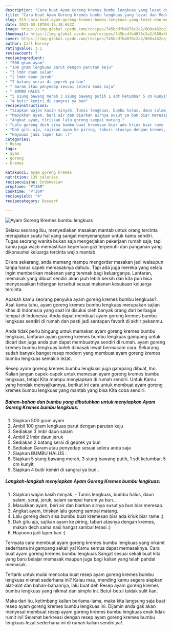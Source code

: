 ```yaml
---
description: "Cara buat Ayam Goreng Kremes bumbu lengkuas yang lezat dan Mudah Dibuat"
title: "Cara buat Ayam Goreng Kremes bumbu lengkuas yang lezat dan Mudah Dibuat"
slug: 915-cara-buat-ayam-goreng-kremes-bumbu-lengkuas-yang-lezat-dan-mudah-dibuat
date: 2021-03-10T04:15:10.652Z
image: https://img-global.cpcdn.com/recipes/745bcdfb4876c2a2/680x482cq70/ayam-goreng-kremes-bumbu-lengkuas-foto-resep-utama.jpg
thumbnail: https://img-global.cpcdn.com/recipes/745bcdfb4876c2a2/680x482cq70/ayam-goreng-kremes-bumbu-lengkuas-foto-resep-utama.jpg
cover: https://img-global.cpcdn.com/recipes/745bcdfb4876c2a2/680x482cq70/ayam-goreng-kremes-bumbu-lengkuas-foto-resep-utama.jpg
author: Carl Harvey
ratingvalue: 3.1
reviewcount: 7
recipeingredient:
- "500 gram ayam"
- "100 gram lengkuas parut dengan parutan keju"
- "3 lmbr daun salam"
- "2 lmbr daun jeruk"
- "2 batang serai di geprek ya bun"
- " Garam atau penyedap sesuai selera anda saja"
- " BUMBU HALUS "
- "5 siung bawang merah 3 siung bawang putih 1 sdt ketumbar 5 cm kunyit"
- "4 butir kemiri di sangrai ya bun"
recipeinstructions:
- "Siapkan wajan kasih minyak. Tumis lengkuas, bumbu halus, daun salam, serai, jeruk, salam sampai harum ya bun..."
- "Masukkan ayam, beri air dan biarkan airnya susut ya bun biar meresap."
- "Angkat ayam, tiriskan lalu goreng sampai matang."
- "Lalu goreng dech sisa bumbu buat kremesan biar ada kriuk biar rame :)"
- "Dah gitu aja, sajikan ayam ke piring, taburi atasnya dengan kremes, makan dech sama nasi hangat sambal terasi :)"
- "Hayoooo jadi laper kan :)"
categories:
- Resep
tags:
- ayam
- goreng
- kremes

katakunci: ayam goreng kremes 
nutrition: 135 calories
recipecuisine: Indonesian
preptime: "PT36M"
cooktime: "PT36M"
recipeyield: "4"
recipecategory: Dessert

---
```



![Ayam Goreng Kremes bumbu lengkuas](https://img-global.cpcdn.com/recipes/745bcdfb4876c2a2/680x482cq70/ayam-goreng-kremes-bumbu-lengkuas-foto-resep-utama.jpg)

Selaku seorang ibu, menyediakan masakan mantab untuk orang tercinta merupakan suatu hal yang sangat menyenangkan untuk kamu sendiri. Tugas seorang  wanita bukan saja mengerjakan pekerjaan rumah saja, tapi kamu juga wajib memastikan keperluan gizi terpenuhi dan panganan yang dikonsumsi keluarga tercinta wajib mantab.

Di era  sekarang, anda memang mampu mengorder masakan jadi walaupun tanpa harus capek memasaknya dahulu. Tapi ada juga mereka yang selalu ingin memberikan makanan yang terenak bagi keluarganya. Lantaran, memasak yang dibuat sendiri akan jauh lebih bersih dan kita pun bisa menyesuaikan hidangan tersebut sesuai makanan kesukaan keluarga tercinta. 



Apakah kamu seorang penyuka ayam goreng kremes bumbu lengkuas?. Asal kamu tahu, ayam goreng kremes bumbu lengkuas merupakan sajian khas di Indonesia yang saat ini disukai oleh banyak orang dari berbagai tempat di Indonesia. Anda dapat membuat ayam goreng kremes bumbu lengkuas sendiri di rumah dan pasti jadi santapan favorit di akhir pekanmu.

Anda tidak perlu bingung untuk memakan ayam goreng kremes bumbu lengkuas, lantaran ayam goreng kremes bumbu lengkuas gampang untuk dicari dan juga anda pun dapat membuatnya sendiri di rumah. ayam goreng kremes bumbu lengkuas boleh dimasak lewat bermacam cara. Sekarang sudah banyak banget resep modern yang membuat ayam goreng kremes bumbu lengkuas semakin lezat.

Resep ayam goreng kremes bumbu lengkuas juga gampang dibuat, lho. Kalian jangan capek-capek untuk memesan ayam goreng kremes bumbu lengkuas, tetapi Kita mampu menyiapkan di rumah sendiri. Untuk Kamu yang hendak menyajikannya, berikut ini cara untuk membuat ayam goreng kremes bumbu lengkuas yang mantab yang bisa Kita coba sendiri.

<!--inarticleads1-->

##### Bahan-bahan dan bumbu yang dibutuhkan untuk menyiapkan Ayam Goreng Kremes bumbu lengkuas:

1. Siapkan 500 gram ayam
1. Ambil 100 gram lengkuas parut dengan parutan keju
1. Sediakan 3 lmbr daun salam
1. Ambil 2 lmbr daun jeruk
1. Sediakan 2 batang serai di geprek ya bun
1. Sediakan  Garam atau penyedap sesuai selera anda saja
1. Siapkan  BUMBU HALUS :
1. Siapkan 5 siung bawang merah, 3 siung bawang putih, 1 sdt ketumbar, 5 cm kunyit,
1. Siapkan 4 butir kemiri di sangrai ya bun..




<!--inarticleads2-->

##### Langkah-langkah menyiapkan Ayam Goreng Kremes bumbu lengkuas:

1. Siapkan wajan kasih minyak. - Tumis lengkuas, bumbu halus, daun salam, serai, jeruk, salam sampai harum ya bun...
1. Masukkan ayam, beri air dan biarkan airnya susut ya bun biar meresap.
1. Angkat ayam, tiriskan lalu goreng sampai matang.
1. Lalu goreng dech sisa bumbu buat kremesan biar ada kriuk biar rame :)
1. Dah gitu aja, sajikan ayam ke piring, taburi atasnya dengan kremes, makan dech sama nasi hangat sambal terasi :)
1. Hayoooo jadi laper kan :)




Ternyata cara membuat ayam goreng kremes bumbu lengkuas yang nikamt sederhana ini gampang sekali ya! Kamu semua dapat memasaknya. Cara buat ayam goreng kremes bumbu lengkuas Sangat sesuai sekali buat kita yang baru belajar memasak maupun juga bagi kalian yang telah pandai memasak.

Tertarik untuk mulai mencoba buat resep ayam goreng kremes bumbu lengkuas nikmat sederhana ini? Kalau mau, mending kamu segera siapkan alat-alat dan bahan-bahannya, lalu buat deh Resep ayam goreng kremes bumbu lengkuas yang nikmat dan simple ini. Betul-betul taidak sulit kan. 

Maka dari itu, ketimbang kalian berlama-lama, maka kita langsung saja buat resep ayam goreng kremes bumbu lengkuas ini. Dijamin anda gak akan menyesal membuat resep ayam goreng kremes bumbu lengkuas enak tidak rumit ini! Selamat berkreasi dengan resep ayam goreng kremes bumbu lengkuas lezat sederhana ini di rumah kalian sendiri,ya!.

